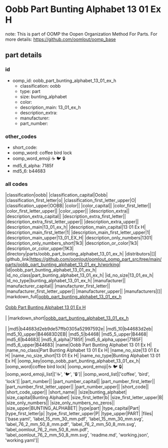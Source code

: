 # Oobb Part Bunting Alphabet 13 01 Ex H  

note: This is part of OOMP the Oopen Organization Method For Parts. For more details: https://github.com/oomlout/oomp_base

##  part details





### id
* oomp_id: oobb_part_bunting_alphabet_13_01_ex_h
  * classification: oobb
  * type: part
  * size: bunting_alphabet
  * color: 
  * description_main: 13_01_ex_h
  * description_extra: 
  * manufacturer: 
  * part_number: 

### other_codes
* short_code: 
* oomp_word: coffee bird lock
* oomp_word_emoji :coffee: :bird: :lock:
* md5_6_alpha: 7185f
* md5_6: b44683

### all codes 
|classification|oobb|
|classification_capital|Oobb|
|classification_first_letter|o|
|classification_first_letter_upper|O|
|classification_upper|OOBB|
|color||
|color_capital||
|color_first_letter||
|color_first_letter_upper||
|color_upper||
|description_extra||
|description_extra_capital||
|description_extra_first_letter||
|description_extra_first_letter_upper||
|description_extra_upper||
|description_main|13_01_ex_h|
|description_main_capital|13 01 Ex H|
|description_main_first_letter|1|
|description_main_first_letter_upper|1|
|description_main_upper|13_01_EX_H|
|description_only_numbers|1301|
|description_only_numbers_short|1k3|
|description_or_color|1k3|
|description_or_color_upper|1K3|
|directory|parts/oobb_part_bunting_alphabet_13_01_ex_h|
|distributors|[]|
|github_link|https://github.com/oomlout/oomlout_oomp_part_src/tree/main/parts/oobb_part_bunting_alphabet_13_01_ex_h/working|
|id|oobb_part_bunting_alphabet_13_01_ex_h|
|id_no_class|part_bunting_alphabet_13_01_ex_h|
|id_no_size|13_01_ex_h|
|id_no_type|bunting_alphabet_13_01_ex_h|
|manufacturer||
|manufacturer_capital||
|manufacturer_first_letter||
|manufacturer_first_letter_upper||
|manufacturer_upper||
|manufacturers|[]|
|markdown_full|[oobb_part_bunting_alphabet_13_01_ex_h](https://github.com/oomlout/oomlout_oomp_part_src/tree/main/parts/oobb_part_bunting_alphabet_13_01_ex_h/working)<br>[](https://github.com/oomlout/oomlout_oomp_part_src/tree/main/parts/oobb_part_bunting_alphabet_13_01_ex_h/working)<br>[Oobb Part Bunting Alphabet 13 01 Ex H](https://github.com/oomlout/oomlout_oomp_part_src/tree/main/parts/oobb_part_bunting_alphabet_13_01_ex_h/working)<br><br>|
|markdown_short|[oobb_part_bunting_alphabet_13_01_ex_h](https://github.com/oomlout/oomlout_oomp_part_src/tree/main/parts/oobb_part_bunting_alphabet_13_01_ex_h/working)<br><br>|
|md5|b44683d2eb9de57ffb0305a52997592e|
|md5_10|b44683d2eb|
|md5_10_upper|B44683D2EB|
|md5_5|b4468|
|md5_5_upper|B4468|
|md5_6|b44683|
|md5_6_alpha|7185f|
|md5_6_alpha_upper|7185F|
|md5_6_upper|B44683|
|name|Oobb Part Bunting Alphabet 13 01 Ex H|
|name_no_class|Part Bunting Alphabet 13 01 Ex H|
|name_no_size|13 01 Ex H|
|name_no_size_short|13 01 Ex H|
|name_no_type|Bunting Alphabet 13 01 Ex H|
|oomp_key|oomp_oobb_part_bunting_alphabet_13_01_ex_h|
|oomp_word|coffee bird lock|
|oomp_word_emoji|:coffee: :bird: :lock:|
|oomp_word_emoji_list|[':coffee:', ':bird:', ':lock:']|
|oomp_word_list|['coffee', 'bird', 'lock']|
|part_number||
|part_number_capital||
|part_number_first_letter||
|part_number_first_letter_upper||
|part_number_upper||
|short_code||
|short_code_upper||
|short_name||
|size|bunting_alphabet|
|size_capital|Bunting Alphabet|
|size_first_letter|b|
|size_first_letter_upper|B|
|size_only_numbers||
|size_only_numbers_no_zeros||
|size_upper|BUNTING_ALPHABET|
|type|part|
|type_capital|Part|
|type_first_letter|p|
|type_first_letter_upper|P|
|type_upper|PART|
|files|['base.yaml', 'label_15_mm_30_mm.pdf', 'label_15_mm_30_mm.svg', 'label_76_2_mm_50_8_mm.pdf', 'label_76_2_mm_50_8_mm.svg', 'label_oomlout_76_2_mm_50_8_mm.pdf', 'label_oomlout_76_2_mm_50_8_mm.svg', 'readme.md', 'working.json', 'working.yaml']|

